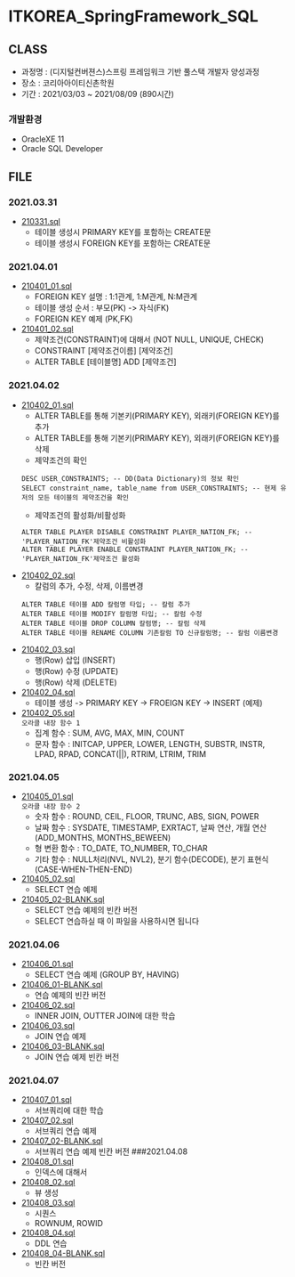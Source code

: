 # ITKOREA_SpringFramework_SQL

## CLASS
* 과정명 : (디지털컨버젼스)스프링 프레임워크 기반 풀스택 개발자 양성과정
* 장소 : 코리아아이티신촌학원
* 기간 : 2021/03/03 ~ 2021/08/09 (890시간)

### 개발환경
* OracleXE 11
* Oracle SQL Developer

## FILE
### 2021.03.31
* [210331.sql](https://github.com/DAnomaly/ITKOREA_SpringFramework_SQL/blob/main/210331.sql)
	* 테이블 생성시 PRIMARY KEY를 포함하는 CREATE문
	* 테이블 생성시 FOREIGN KEY를 포함하는 CREATE문
### 2021.04.01
* [210401_01.sql](https://github.com/DAnomaly/ITKOREA_SpringFramework_SQL/blob/main/210401_01.sql)
	* FOREIGN KEY 설명 : 1:1관계, 1:M관계, N:M관계
	* 테이블 생성 순서 : 부모(PK) -> 자식(FK)
	* FOREIGN KEY 예제 (PK,FK)
* [210401_02.sql](https://github.com/DAnomaly/ITKOREA_SpringFramework_SQL/blob/main/210401_02.sql)
	* 제약조건(CONSTRAINT)에 대해서 (NOT NULL, UNIQUE, CHECK)
	* CONSTRAINT [제약조건이름] [제약조건]
	* ALTER TABLE [테이블명] ADD [제약조건]
### 2021.04.02
* [210402_01.sql](https://github.com/DAnomaly/ITKOREA_SpringFramework_SQL/blob/main/210402_01.sql)
	* ALTER TABLE를 통해 기본키(PRIMARY KEY), 외래키(FOREIGN KEY)를 추가
	* ALTER TABLE를 통해 기본키(PRIMARY KEY), 외래키(FOREIGN KEY)를 삭제
	* 제약조건의 확인
	```
	DESC USER_CONSTRAINTS; -- DD(Data Dictionary)의 정보 확인
	SELECT constraint_name, table_name from USER_CONSTRAINTS; -- 현제 유저의 모든 테이블의 제약조건을 확인
	``` 
	* 제약조건의 활성화/비활성화
	```
	ALTER TABLE PLAYER DISABLE CONSTRAINT PLAYER_NATION_FK; -- 'PLAYER_NATION_FK'제약조건 비활성화
	ALTER TABLE PLAYER ENABLE CONSTRAINT PLAYER_NATION_FK; -- 'PLAYER_NATION_FK'제약조건 활성화
	```
* [210402_02.sql](https://github.com/DAnomaly/ITKOREA_SpringFramework_SQL/blob/main/210402_02.sql)
	* 칼럼의 추가, 수정, 삭제, 이름변경
	```
	ALTER TABLE 테이블 ADD 칼럼명 타입; -- 칼럼 추가
	ALTER TABLE 테이블 MODIFY 칼럼명 타입; -- 칼럼 수정
	ALTER TABLE 테이블 DROP COLUMN 칼럼명; -- 칼럼 삭제
	ALTER TABLE 테이블 RENAME COLUMN 기존칼럼 TO 신규칼럼명; -- 칼럼 이름변경
	```
* [210402_03.sql](https://github.com/DAnomaly/ITKOREA_SpringFramework_SQL/blob/main/210402_03.sql)
	* 행(Row) 삽입 (INSERT)
	* 행(Row) 수정 (UPDATE)
	* 행(Row) 삭제 (DELETE)
* [210402_04.sql](https://github.com/DAnomaly/ITKOREA_SpringFramework_SQL/blob/main/210402_04.sql)
	* 테이블 생성 -> PRIMARY KEY -> FROEIGN KEY -> INSERT (예제)
* [210402_05.sql](https://github.com/DAnomaly/ITKOREA_SpringFramework_SQL/blob/main/210402_05.sql)   
	```오라클 내장 함수 1```
	* 집계 함수 : SUM, AVG, MAX, MIN, COUNT
	* 문자 함수 : INITCAP, UPPER, LOWER, LENGTH, SUBSTR, INSTR, LPAD, RPAD, CONCAT(||), RTRIM, LTRIM, TRIM
### 2021.04.05
* [210405_01.sql](https://github.com/DAnomaly/ITKOREA_SpringFramework_SQL/blob/main/210405_01.sql)   
	```오라클 내장 함수 2```
	* 숫자 함수 : ROUND, CEIL, FLOOR, TRUNC, ABS, SIGN, POWER
	* 날짜 함수 : SYSDATE, TIMESTAMP, EXRTACT, 날짜 연산, 개월 연산(ADD_MONTHS, MONTHS_BEWEEN)
	* 형 변환 함수 : TO_DATE, TO_NUMBER, TO_CHAR
	* 기타 함수 : NULL처리(NVL, NVL2), 분기 함수(DECODE), 분기 표현식(CASE-WHEN-THEN-END)
* [210405_02.sql](https://github.com/DAnomaly/ITKOREA_SpringFramework_SQL/blob/main/210405_02.sql) 
	* SELECT 연습 예제
* [210405_02-BLANK.sql](https://github.com/DAnomaly/ITKOREA_SpringFramework_SQL/blob/main/210405_02-BLANK.sql)
	* SELECT 연습 예제의 빈칸 버전
	* SELECT 연습하실 때 이 파일을 사용하시면 됩니다
### 2021.04.06
* [210406_01.sql](https://github.com/DAnomaly/ITKOREA_SpringFramework_SQL/blob/main/210406_01.sql)
	* SELECT 연습 예제 (GROUP BY, HAVING)
* [210406_01-BLANK.sql](https://github.com/DAnomaly/ITKOREA_SpringFramework_SQL/blob/main/210406_01-BLANK.sql)
	* 연습 예제의 빈칸 버전
* [210406_02.sql](https://github.com/DAnomaly/ITKOREA_SpringFramework_SQL/blob/main/210406_02.sql)
	* INNER JOIN, OUTTER JOIN에 대한 학습
* [210406_03.sql](https://github.com/DAnomaly/ITKOREA_SpringFramework_SQL/blob/main/210406_03.sql)
	* JOIN 연습 예제
* [210406_03-BLANK.sql](https://github.com/DAnomaly/ITKOREA_SpringFramework_SQL/blob/main/210406_03-BLANK.sql)
	* JOIN 연습 예제 빈칸 버전
### 2021.04.07
* [210407_01.sql](https://github.com/DAnomaly/ITKOREA_SpringFramework_SQL/blob/main/210407_01.sql)
	* 서브쿼리에 대한 학습
* [210407_02.sql](https://github.com/DAnomaly/ITKOREA_SpringFramework_SQL/blob/main/210407_02.sql)
	* 서브쿼리 연습 예제
* [210407_02-BLANK.sql](https://github.com/DAnomaly/ITKOREA_SpringFramework_SQL/blob/main/210407_02-BLANK.sql)
	* 서브쿼리 연습 예제 빈칸 버전
###2021.04.08
* [210408_01.sql](https://github.com/DAnomaly/ITKOREA_SpringFramework_SQL/blob/main/210408_01.sql)
	* 인덱스에 대해서
* [210408_02.sql](https://github.com/DAnomaly/ITKOREA_SpringFramework_SQL/blob/main/210408_02.sql)
	* 뷰 생성
* [210408_03.sql](https://github.com/DAnomaly/ITKOREA_SpringFramework_SQL/blob/main/210408_03.sql)
	* 시퀀스
	* ROWNUM, ROWID
* [210408_04.sql](https://github.com/DAnomaly/ITKOREA_SpringFramework_SQL/blob/main/210408_04.sql)
	* DDL 연습
* [210408_04-BLANK.sql](https://github.com/DAnomaly/ITKOREA_SpringFramework_SQL/blob/main/210408_04-BLANK.sql)
	* 빈칸 버전
